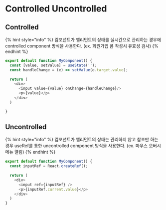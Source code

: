 # Controlled Uncontrolled

## Controlled

{% hint style="info" %}
컴포넌트가 엘리먼트의 상태를 실시간으로 관리하는 경우에 controlled component 방식을 사용한다. (ex. 회원가입 폼 작성시 유효성 검사)
{% endhint %}

```javascript
export default function MyComponent() {
  const [value, setValue] = useState('');
  const handleChange = (e) => setValue(e.target.value);
  
  return (
    <div>
      <input value={value} onChange={handleChange}/>
      <p>{value}</p>
    </div>
  )

} 
```

## Uncontrolled

{% hint style="info" %}
컴포넌트가 엘리먼트의 상태는 관리하지 않고 참조만 하는 경우 useRef를 통한 uncontrolled component 방식을 사용한다.  (ex. 마우스 오버시 메뉴 열림)
{% endhint %}

```javascript
export default function MyComponent() {
  const inputRef = React.createRef();
  
  return (
    <div>
      <input ref={inputRef} />
      <p>{inputRef.current.value}</p>
    </div>
  )
} 
```
